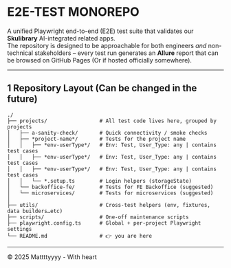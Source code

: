 # E2E-TEST MONOREPO

A unified Playwright end-to-end (E2E) test suite that validates our **Skulibrary** AI-integrated related apps.  
The repository is designed to be approachable for both engineers _and_ non-technical stakeholders – every test run generates an **Allure** report that can be browsed on GitHub Pages (Or if hosted officially somewhere).

---

## 1  Repository Layout  (Can be changed in the future)

```
./
├── projects/                 # All test code lives here, grouped by projects
│   ├── a-sanity-check/       # Quick connectivity / smoke checks
│   ├── *project-name*/       # Tests for the project name
│   │   ├── *env-userType*/   # Env: Test, User_Type: any | contains test cases
│   │   ├── *env-userType*/   # Env: Test, User_Type: any | contains test cases
│   │   ├── *env-userType*/   # Env: Test, User_Type: any | contains test cases
│   │   └── *.setup.ts        # Login helpers (storageState)
│   └── backoffice-fe/        # Tests for FE Backoffice (suggested)
│   └── microservices/        # Tests for microservices (suggested)
│
├── utils/                    # Cross-test helpers (env, fixtures, data builders…etc)
├── scripts/                  # One-off maintenance scripts
├── playwright.config.ts      # Global + per-project Playwright settings
└── README.md                 # 👉 you are here
```


---

© 2025 Mattttyyyy - With heart
